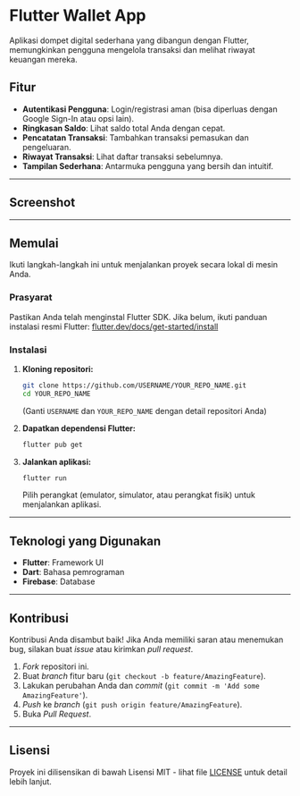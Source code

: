 # Flutter Wallet App

Aplikasi dompet digital sederhana yang dibangun dengan Flutter, memungkinkan pengguna mengelola transaksi dan melihat riwayat keuangan mereka.

## Fitur

  * **Autentikasi Pengguna**: Login/registrasi aman (bisa diperluas dengan Google Sign-In atau opsi lain).
  * **Ringkasan Saldo**: Lihat saldo total Anda dengan cepat.
  * **Pencatatan Transaksi**: Tambahkan transaksi pemasukan dan pengeluaran.
  * **Riwayat Transaksi**: Lihat daftar transaksi sebelumnya.
  * **Tampilan Sederhana**: Antarmuka pengguna yang bersih dan intuitif.

-----

## Screenshot

-----

## Memulai

Ikuti langkah-langkah ini untuk menjalankan proyek secara lokal di mesin Anda.

### Prasyarat

Pastikan Anda telah menginstal Flutter SDK. Jika belum, ikuti panduan instalasi resmi Flutter: [flutter.dev/docs/get-started/install](https://flutter.dev/docs/get-started/install)

### Instalasi

1.  **Kloning repositori:**

    ```bash
    git clone https://github.com/USERNAME/YOUR_REPO_NAME.git
    cd YOUR_REPO_NAME
    ```

    (Ganti `USERNAME` dan `YOUR_REPO_NAME` dengan detail repositori Anda)

2.  **Dapatkan dependensi Flutter:**

    ```bash
    flutter pub get
    ```

3.  **Jalankan aplikasi:**

    ```bash
    flutter run
    ```

    Pilih perangkat (emulator, simulator, atau perangkat fisik) untuk menjalankan aplikasi.

-----

## Teknologi yang Digunakan

  * **Flutter**: Framework UI
  * **Dart**: Bahasa pemrograman
  * **Firebase**: Database

-----

## Kontribusi

Kontribusi Anda disambut baik\! Jika Anda memiliki saran atau menemukan bug, silakan buat *issue* atau kirimkan *pull request*.

1.  *Fork* repositori ini.
2.  Buat *branch* fitur baru (`git checkout -b feature/AmazingFeature`).
3.  Lakukan perubahan Anda dan *commit* (`git commit -m 'Add some AmazingFeature'`).
4.  *Push* ke *branch* (`git push origin feature/AmazingFeature`).
5.  Buka *Pull Request*.

-----

## Lisensi

Proyek ini dilisensikan di bawah Lisensi MIT - lihat file [LICENSE](https://github.com/fauzanalhfzh/wallet-apps/blob/main/LICENSE) untuk detail lebih lanjut.